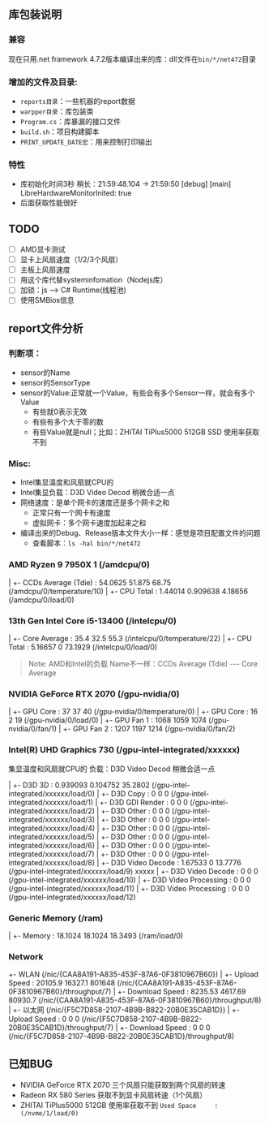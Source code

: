 ## 库包装说明

### 兼容

现在只用.net framework 4.7.2版本编译出来的库：dll文件在`bin/*/net472`目录

### 增加的文件及目录:

- `reports目录`：一些机器的report数据
- `warpper目录`：库包装类
- `Program.cs`：库暴漏的接口文件
- `build.sh`：项目构建脚本
- `PRINT_UPDATE_DATE宏`：用来控制打印输出

### 特性

- 库初始化时间3秒 稍长：21:59:48.104 -> 21:59:50 [debug] [main] LibreHardwareMonitorInited:  true
- 后面获取性能很好

## TODO

- [ ] AMD显卡测试
- [ ] 显卡上风扇速度（1/2/3个风扇）
- [ ] 主板上风扇速度
- [ ] 用这个库代替systeminfomation（Nodejs库）
- [ ] 加锁：js --> C# Runtime(线程池)
- [ ] 使用SMBios信息

## report文件分析

### 判断项：

- sensor的Name
- sensor的SensorType
- sensor的Value:正常就一个Value，有些会有多个Sensor一样，就会有多个Value
  - 有些就0表示无效
  - 有些有多个大于零的数
  - 有些Value就是null；比如：ZHITAI TiPlus5000 512GB SSD 使用率获取不到

### Misc:

- Intel集显温度和风扇就CPU的
- Intel集显负载：D3D Video Decod 稍微合适一点
- 网络速度：是单个网卡的速度还是多个网卡之和
  - 正常只有一个网卡有速度
  - 虚拟网卡：多个网卡速度加起来之和
- 编译出来的Debug、Release版本文件大小一样：感觉是项目配置文件的问题
  - 查看脚本：`ls -hal bin/*/net472`

### AMD Ryzen 9 7950X 1 (/amdcpu/0)

|  +- CCDs Average (Tdie) :  54.0625   51.875    68.75 (/amdcpu/0/temperature/10)
|  +- CPU Total      :  1.44014 0.909638  4.18656 (/amdcpu/0/load/0)

### 13th Gen Intel Core i5-13400 (/intelcpu/0)

|  +- Core Average   :     35.4     32.5     55.3 (/intelcpu/0/temperature/22)
|  +- CPU Total      :  5.16657        0  73.1929 (/intelcpu/0/load/0)

> Note: AMD和Intel的负载 Name不一样：CCDs Average (Tdie) --- Core Average

### NVIDIA GeForce RTX 2070 (/gpu-nvidia/0)

|  +- GPU Core       :       37       37       40 (/gpu-nvidia/0/temperature/0)
|  +- GPU Core       :       16        2       19 (/gpu-nvidia/0/load/0)
|  +- GPU Fan 1      :     1068     1059     1074 (/gpu-nvidia/0/fan/1)
|  +- GPU Fan 2      :     1207     1197     1214 (/gpu-nvidia/0/fan/2)

### Intel(R) UHD Graphics 730 (/gpu-intel-integrated/xxxxxx)

集显温度和风扇就CPU的
负载：D3D Video Decod 稍微合适一点

|  +- D3D 3D         : 0.939093 0.104752  35.2802 (/gpu-intel-integrated/xxxxxx/load/0)
|  +- D3D Copy       :        0        0        0 (/gpu-intel-integrated/xxxxxx/load/1)
|  +- D3D GDI Render :        0        0        0 (/gpu-intel-integrated/xxxxxx/load/2)
|  +- D3D Other      :        0        0        0 (/gpu-intel-integrated/xxxxxx/load/3)
|  +- D3D Other      :        0        0        0 (/gpu-intel-integrated/xxxxxx/load/4)
|  +- D3D Other      :        0        0        0 (/gpu-intel-integrated/xxxxxx/load/5)
|  +- D3D Other      :        0        0        0 (/gpu-intel-integrated/xxxxxx/load/6)
|  +- D3D Other      :        0        0        0 (/gpu-intel-integrated/xxxxxx/load/7)
|  +- D3D Other      :        0        0        0 (/gpu-intel-integrated/xxxxxx/load/8)
|  +- D3D Video Decode :  1.67533        0  13.7776 (/gpu-intel-integrated/xxxxxx/load/9)   xxxxx
|  +- D3D Video Decode :        0        0        0 (/gpu-intel-integrated/xxxxxx/load/10)
|  +- D3D Video Processing :        0        0        0 (/gpu-intel-integrated/xxxxxx/load/11)
|  +- D3D Video Processing :        0        0        0 (/gpu-intel-integrated/xxxxxx/load/12)

### Generic Memory (/ram)
|  +- Memory         :  18.1024  18.1024  18.3493 (/ram/load/0)

### Network

+- WLAN (/nic/{CAA8A191-A835-453F-87A6-0F3810967B60})
|  +- Upload Speed   :  20105.9  16327.1   801648 (/nic/{CAA8A191-A835-453F-87A6-0F3810967B60}/throughput/7)
|  +- Download Speed :  8235.53  4617.69  80930.7 (/nic/{CAA8A191-A835-453F-87A6-0F3810967B60}/throughput/8)
|
+- 以太网 (/nic/{F5C7D858-2107-4B9B-B822-20B0E35CAB1D})
|  +- Upload Speed   :        0        0        0 (/nic/{F5C7D858-2107-4B9B-B822-20B0E35CAB1D}/throughput/7)
|  +- Download Speed :        0        0        0 (/nic/{F5C7D858-2107-4B9B-B822-20B0E35CAB1D}/throughput/8)

## 已知BUG

- NVIDIA GeForce RTX 2070 三个风扇只能获取到两个风扇的转速
- Radeon RX 580 Series 获取不到显卡风扇转速（1个风扇）
- ZHITAI TiPlus5000 512GB 使用率获取不到 `Used Space     :                            (/nvme/1/load/0)`

